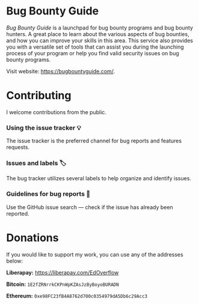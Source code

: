 # Bug Bounty Guide

_Bug Bounty Guide_ is a launchpad for bug bounty programs and bug bounty hunters. A great place to learn about the various aspects of bug bounties, and how you can improve your skills in this area. This service also provides you with a versatile set of tools that can assist you during the launching process of your program or help you find valid security issues on bug bounty programs.

Visit website: https://bugbountyguide.com/.

# Contributing

I welcome contributions from the public.

### Using the issue tracker 💡

The issue tracker is the preferred channel for bug reports and features requests.

### Issues and labels 🏷

The bug tracker utilizes several labels to help organize and identify issues.

### Guidelines for bug reports 🐛

Use the GitHub issue search — check if the issue has already been reported.

# Donations

If you would like to support my work, you can use any of the addresses below:

**Liberapay:** https://liberapay.com/EdOverflow

**Bitcoin:** `1E2fZRNrrkCKPnWpKZAsJzByBoyoBURADN`

**Ethereum:** `0xe98FC23fB4A8762d700c0354979dA5Db6c29Acc3`
